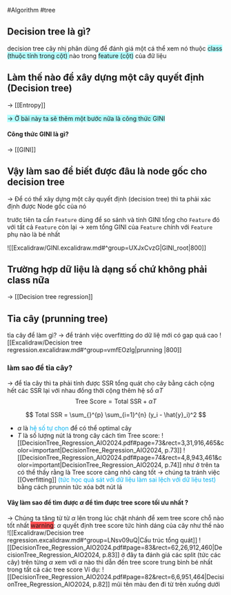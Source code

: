 #Algorithm #tree 

## Decision tree là gì?
decision tree cây nhị phân dùng để đánh giá một cá thể xem nó thuộc <span style="background:#b1ffff">class (thuộc tính trong cột) </span>nào trong <span style="background:#b1ffff">feature (cột)</span> của đữ liệu

## Làm thế nào để xây dựng một cây quyết định (Decision tree)

-> [[Entropy]]

<span style="background:#b1ffff">-> Ở bài này ta sẽ thêm một bước nữa là công thức GINI</span>

#### Công thức GINI là gì?

-> [[GINI]]
## Vậy làm sao để biết được đâu là node gốc cho decision tree
-> Để có thể xây dựng một cây quyết định (decision tree) thì ta phải xác định được Node gốc của nó 

trước tiên ta cần `Feature` dùng để so sánh và tính GINI tổng cho `Feature` đó với tất cả `Feature` còn lại
-> xem tổng GINI của `Feature` chính với `Feature` phụ nào là bé nhất

![[Excalidraw/GINI.excalidraw.md#^group=UXJxCvzG|GINI_root|800]]

## Trường hợp dữ liệu là dạng số chứ không phải class nữa

-> [[Decision tree regression]]

## Tỉa cây (prunning tree)
tỉa cây để làm gì?
-> để tránh việc overfitting do dữ liệ mới có gap quá cao 
![[Excalidraw/Decision tree regression.excalidraw.md#^group=vmfEOzlg|prunning |800]]
### làm sao để tỉa cây?
-> để tỉa cây thì ta phải tính được SSR tổng quát cho cây 
bằng cách cộng hết các SSR lại với nhau đồng thời cộng thêm hệ số $\alpha T$ 
$$\text{Tree Score} = \text{Total SSR} + \alpha T$$

$$
Total SSR = \sum_{}^{p} \sum_{i=1}^{n} (y_i - \hat{y}_i)^2
$$
- $\alpha$ là <font color="#00b0f0">hệ số tự chọn</font> để có thể optimal cây
- $T$ là số lượng nút lá trong cây
cách tìm Tree score:
![[DecisionTree_Regression_AIO2024.pdf#page=73&rect=3,31,916,465&color=important|DecisionTree_Regression_AIO2024, p.73]]
![[DecisionTree_Regression_AIO2024.pdf#page=74&rect=4,8,943,461&color=important|DecisionTree_Regression_AIO2024, p.74]]
như ở trên ta có thể thấy rằng là Tree score càng nhỏ càng tốt -> chúng ta tránh việc [[Overfitting]] <font color="#00b0f0">(tức học quá sát với dữ liệu làm sai lệch với dữ liệu test)</font> bằng cách prunnin tức xóa bớt nút lá 

#### Vâỵ làm sao để tìm được $\alpha$ để tìm được tree score tối ưu nhất ?

-> Chúng ta tăng từ từ $\alpha$ lên trong lúc chặt nhánh để xem tree score chỗ nào tốt nhất 
<span style="background:#ff4d4f">warning</span>: $\alpha$ quyết định tree score tức hình dáng của cây như thế nào 
![[Excalidraw/Decision tree regression.excalidraw.md#^group=LNsv09uQ|Cấu  trúc tổng quát]]
![[DecisionTree_Regression_AIO2024.pdf#page=83&rect=62,26,912,460|DecisionTree_Regression_AIO2024, p.83]]
ở đây ta đánh giá các split (tức các cây) trên từng $\alpha$ xem với $\alpha$ nào thì dẫn đến tree score trung bình bé nhất trong tất cả các tree score 
Ví dụ: 
![[DecisionTree_Regression_AIO2024.pdf#page=82&rect=6,6,951,464|DecisionTree_Regression_AIO2024, p.82]]
mũi tên màu đen đi từ trên xuống dưới 


